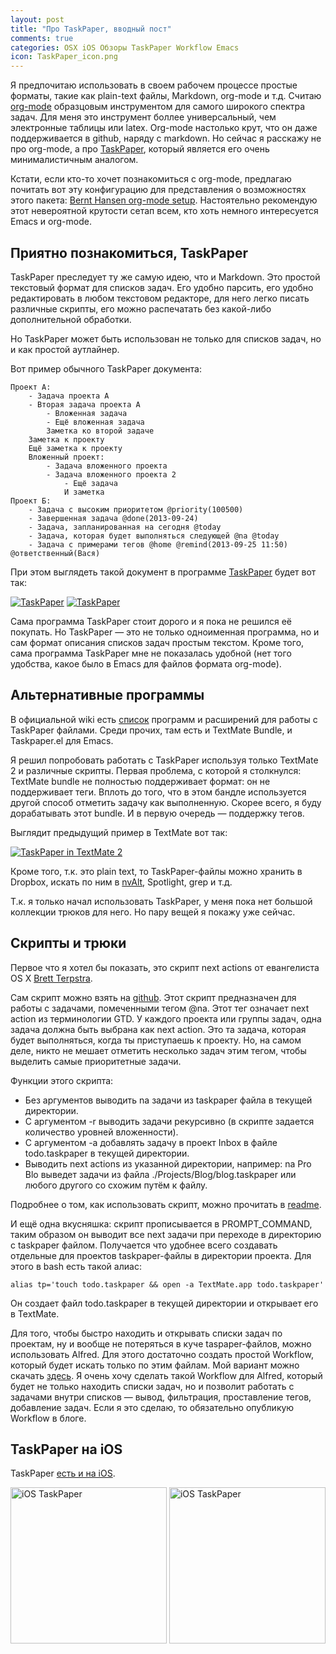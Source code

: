 ```yaml
---
layout: post
title: "Про TaskPaper, вводный пост"
comments: true
categories: OSX iOS Обзоры TaskPaper Workflow Emacs
icon: TaskPaper_icon.png
---
```

Я предпочитаю использовать в своем рабочем процессе простые форматы, такие как plain-text файлы, Markdown, org-mode и т.д. Считаю [org-mode](http://orgmode.org) образцовым инструментом для самого широкого спектра задач. Для меня это инструмент боллее универсальный, чем электронные таблицы или latex. Org-mode настолько крут, что он даже поддерживается в github, наряду с markdown. Но сейчас я расскажу не про org-mode, а про [TaskPaper](https://itunes.apple.com/ru/app/id424281111?mt=12), который является его очень минималистичным аналогом.

Кстати, если кто-то хочет познакомиться с org-mode, предлагаю почитать вот эту конфигурацию для представления о возможностях этого пакета: [Bernt Hansen org-mode setup](http://doc.norang.ca/org-mode.html). Настоятельно рекомендую этот невероятной крутости сетап всем, кто хоть немного интересуется Emacs и org-mode. <!--more-->

## Приятно познакомиться, TaskPaper

TaskPaper преследует ту же самую идею, что и Markdown. Это простой текстовый формат для списков задач. Его удобно парсить, его удобно редактировать в любом текстовом редакторе, для него легко писать различные скрипты, его можно распечатать без какой-либо дополнительной обработки.

Но TaskPaper может быть использован не только для списков задач, но и как простой аутлайнер.

Вот пример обычного TaskPaper документа:

	Проект A:
		- Задача проекта A
		- Вторая задача проекта A
			- Вложенная задача
			- Ещё вложенная задача
			Заметка ко второй задаче
		Заметка к проекту
		Ещё заметка к проекту
		Вложенный проект:
			- Задача вложенного проекта
			- Задача вложенного проекта 2
				- Ещё задача
				И заметка
	Проект Б:
		- Задача с высоким приоритетом @priority(100500)
		- Завершенная задача @done(2013-09-24)
		- Задача, запланированная на сегодня @today
		- Задача, которая будет выполняться следующей @na @today
		- Задача с примерами тегов @home @remind(2013-09-25 11:50) @ответственный(Вася)

При этом выглядеть такой документ в программе [TaskPaper](https://itunes.apple.com/ru/app/id424281111?mt=12) будет вот так:

<a class="screenshot" href="https://www.monosnap.com/image/hsKii0xB3s9jc15cCSveGhFcc.png" rel="screenshot1"><img src="https://www.monosnap.com/image/hsKii0xB3s9jc15cCSveGhFcc.png" alt="TaskPaper" /></a>
<a class="screenshot" href="https://www.monosnap.com/image/57pdrACQpkQw9kvgWxIoiCOvS.png" rel="screenshot1" title="Фильтр по тегу @today"><img src="https://www.monosnap.com/image/57pdrACQpkQw9kvgWxIoiCOvS.png" alt="TaskPaper" /></a>

Сама программа TaskPaper стоит дорого и я пока не решился её покупать. Но TaskPaper — это не только одноименная программа, но и сам формат описания списков задач простым текстом. Кроме того, сама программа TaskPaper мне не показалась удобной (нет того удобства, какое было в Emacs для файлов формата org-mode).

## Альтернативные программы

В официальной wiki есть [список](http://www.hogbaysoftware.com/wiki/TaskPaperRelatedProjects) программ и расширений для работы с TaskPaper файлами. Среди прочих, там есть и TextMate Bundle, и Taskpaper.el для Emacs.

Я решил попробовать работать с TaskPaper используя только TextMate 2 и различные скрипты. Первая проблема, с которой я столкнулся: TextMate bundle не полностью поддерживает формат: он не поддерживает теги. Вплоть до того, что в этом бандле используется другой способ отметить задачу как выполненную. Скорее всего, я буду дорабатывать этот bundle. И в первую очередь — поддержку тегов.

Выглядит предыдущий пример в TextMate вот так:

<a class="screenshot" href="https://www.monosnap.com/image/KCWGzuc3e3GOtwIZbMJ6zDTRX.png" rel="screenshot" title="TaskPaper документ в TextMate 2"><img src="https://www.monosnap.com/image/KCWGzuc3e3GOtwIZbMJ6zDTRX.png" alt="TaskPaper in TextMate 2" /></a>

Кроме того, т.к. это plain text, то TaskPaper-файлы можно хранить в Dropbox, искать по ним в [nvAlt](http://brettterpstra.com/projects/nvalt/), Spotlight, grep и т.д.

Т.к. я только начал использовать TaskPaper, у меня пока нет большой коллекции трюков для него. Но пару вещей я покажу уже сейчас.

## Скрипты и трюки

Первое что я хотел бы показать, это скрипт next actions от евангелиста OS X [Brett Terpstra](http://brettterpstra.com).

Сам скрипт можно взять на [github](https://github.com/vyazovoi/na). Этот скрипт предназначен для работы с задачами, помеченными тегом @na. Этот тег означает next action из терминологии GTD. У каждого проекта или группы задач, одна задача должна быть выбрана как next action. Это та задача, которая будет выполняться, когда ты приступаешь к проекту. Но, на самом деле, никто не мешает отметить несколько задач этим тегом, чтобы выделить самые приоритетные задачи.

Функции этого скрипта:

- Без аргументов выводить na задачи из taskpaper файла в текущей директории.
- С аргументом -r выводить задачи рекурсивно (в скрипте задается количество уровней вложенности).
- С аргументом -a добавлять задачу в проект Inbox в файле todo.taskpaper в текущей директории.
- Выводить next actions из указанной директории, например: na Pro Blo выведет задачи из файла ./Projects/Blog/blog.taskpaper или любого другого со схожим путём к файлу.

Подробнее о том, как использовать скрипт, можно прочитать в [readme](https://github.com/vyazovoi/na/blob/master/readme.md).

И ещё одна вкусняшка: скрипт прописывается в PROMPT_COMMAND, таким образом он выводит все next задачи при переходе в директорию с taskpaper файлом. Получается что удобнее всего создавать отдельные для проектов taskpaper-файлы в директории проекта. Для этого в bash есть такой алиас:

	alias tp='touch todo.taskpaper && open -a TextMate.app todo.taskpaper'

Он создает файл todo.taskpaper в текущей директории и открывает его в TextMate.

Для того, чтобы быстро находить и открывать списки задач по проектам, ну и вообще не потеряться в куче taspaper-файлов, можно использовать Alfred. Для этого достаточно создать простой Workflow, который будет искать только по этим файлам. Мой вариант можно скачать [здесь](https://github.com/vyazovoi/AlfredWorkflows/raw/master/TaskPaper.alfredworkflow). Я очень хочу сделать такой Workflow для Alfred, который будет не только находить списки задач, но и позволит работать с задачами внутри списков — вывод, фильтрация, проставление тегов, добавление задач. Если я это сделаю, то обязательно опубликую Workflow в блоге.

## TaskPaper на iOS

TaskPaper [есть и на iOS](https://itunes.apple.com/ru/app/id354540092?mt=8).

<a class="screenshot" href="https://www.monosnap.com/image/Cx6j9cBIxZFewCPKxbKuoKU1S.png" rel="ios" title="Выбор проекта"><img style="width: 250px;" src="https://www.monosnap.com/image/Cx6j9cBIxZFewCPKxbKuoKU1S.png" alt="iOS TaskPaper" /></a>
<a class="screenshot" href="https://www.monosnap.com/image/W5sHGfw8Z8q3hcc933yY8l0mb.png" rel="ios"><img style="width: 250px;" src="https://www.monosnap.com/image/W5sHGfw8Z8q3hcc933yY8l0mb.png" alt="iOS TaskPaper" /></a>